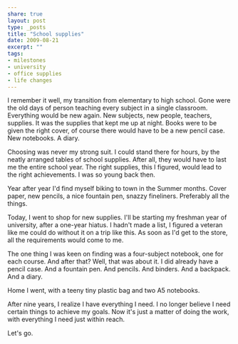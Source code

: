 ```yaml
---
share: true
layout: post
type: _posts
title: "School supplies"
date: 2009-08-21
excerpt: ""
tags:
- milestones
- university
- office supplies
- life changes
---
```

I remember it well, my transition from elementary to high school. Gone were the old days of person teaching every subject in a single classroom. Everything would be new again. New subjects, new people, teachers, supplies. It was the supplies that kept me up at night. Books were to be given the right cover, of course there would have to be a new pencil case. New notebooks. A diary.

Choosing was never my strong suit. I could stand there for hours, by the neatly arranged tables of school supplies. After all, they would have to last me the entire school year. The right supplies, this I figured, would lead to the right achievements. I was so young back then.

Year after year I'd find myself biking to town in the Summer months. Cover paper, new pencils, a nice fountain pen, snazzy fineliners. Preferably all the things. 

Today, I went to shop for new supplies. I'll be starting my freshman year of university, after a one-year hiatus. I hadn't made a list, I figured a veteran like me could do without it on a trip like this. As soon as I'd get to the store, all the requirements would come to me. 

The one thing I was keen on finding was a four-subject notebook, one for each course. And after that? Well, that was about it. I did already have a pencil case. And a fountain pen. And pencils. And binders. And a backpack. And a diary.

Home I went, with a teeny tiny plastic bag and two A5 notebooks.

After nine years, I realize I have everything I need. I no longer believe I need certain things to achieve my goals. Now it's just a matter of doing the work, with everything I need just within reach.

Let's go.